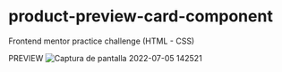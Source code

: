 # product-preview-card-component
Frontend mentor practice challenge  (HTML - CSS)

PREVIEW
![Captura de pantalla 2022-07-05 142521](https://user-images.githubusercontent.com/96136484/177400485-e17f9115-eb68-438d-87a9-15e696b13389.png)
